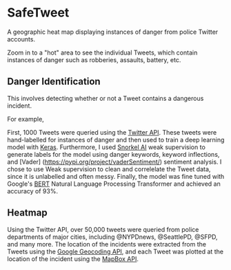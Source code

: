# SafeTweet
A geographic heat map displaying instances of danger from police Twitter accounts.

Zoom in to a "hot" area to see the individual Tweets, which contain instances of danger such as robberies, assaults, battery, etc.



## Danger Identification
This involves detecting whether or not a Tweet contains a dangerous incident.

For example, 

First, 1000 Tweets were queried using the [Twitter API](https://developer.twitter.com/en/docs). These tweets were hand-labelled for instances of danger and then used to train a deep learning model with [Keras](https://keras.io/).
Furthermore, I used [Snorkel AI](https://www.snorkel.org/) weak supervision to generate labels for the model using danger keywords, keyword inflections, and [Vader] (https://pypi.org/project/vaderSentiment/) sentiment analysis. I chose to use Weak supervision to clean and correlelate the Tweet data, since it is unlabelled and often messy. 
Finally, the model was fine tuned with Google's [BERT](https://github.com/google-research/bert) Natural Language Processing Transformer and achieved an accuracy of 93%.

## Heatmap
Using the Twitter API, over 50,000 tweets were queried from police departments of major cities, including @NYPDnews, @SeattlePD, @SFPD, and many more. The location of the incidents were extracted from the Tweets using the [Google Geocoding API](https://developers.google.com/maps/documentation/geocoding/overview), and each Tweet was plotted at the location of the incident using the [MapBox API](https://docs.mapbox.com/mapbox-gl-js/example/heatmap-layer/).
